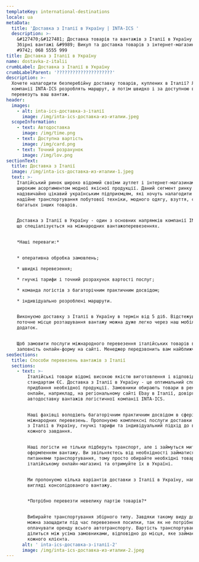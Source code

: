```yaml
---
templateKey: international-destinations
locale: ua
metaData:
  title: 'Доставка з Італії в Україну | INTA-ICS '
  description: >-
    &#127470;&#127481; Доставка товарів та вантажів з Італії в Україну &#9989;
    Збірні вантажі &#9989; Викуп та доставка товарів з інтернет-магазинів &
    #9742; 068 5555 999
title: Доставка з Італії в Україну
name: dostavka-z-italii
crumbLabel: Доставка з Італії в Україну
crumbLabelParent: '?????????????????????'
description: >-
  Хочете налагодити безперебійну доставку товарів, куплених в Італії? Логісти
  компанії INTA-ICS розроблять маршрут, а потім швидко і за доступною вартістю
  перевезуть ваш вантаж.
header:
  images:
    - alt: inta-ics-доставка-з-італії
      image: /img/inta-ics-доставка-из-италии.jpeg
  scopeInformation:
    - text: Автодоставка
      image: /img/time.png
    - text: Доступна вартість
      image: /img/card.png
    - text: Точний розрахунок
      image: /img/lov.png
sectionText:
  title: Доставка з Італії
  image: /img/inta-ics-доставка-из-италии-1.jpeg
  text: >-
    Італійський ринок широко відомий своїми аутлет і інтернет-магазинами з
    широким асортиментом модної якісної продукції. Даний сегмент ринку
    надзвичайно цікавий українським підприємцям, які хочуть налагодити швидке і
    надійне транспортування побутової техніки, модного одягу, взуття, сумок та
    багатьох інших товарів.


    Доставка з Італії в Україну - один з основних напрямків компанії INTA-ICS,
    що спеціалізується на міжнародних вантажоперевезеннях.


    *Наші переваги:*


    * оперативна обробка замовлень;

    * швидкі перевезення;

    * гнучкі тарифи і точний розрахунок вартості послуг;

    * команда логістів з багаторічним практичним досвідом;

    * індивідуально розроблені маршрути.


    Виконуємо доставку з Італії в Україну в термін від 5 діб. Відстежувати
    поточне місце розташування вантажу можна дуже легко через наш мобільний
    додаток.


    Щоб замовити послуги міжнародного перевезення італійських товарів в Україну,
    заповніть онлайн-форму на сайті. Менеджер передзвонить вам найближчим часом.
seoSections:
  title: Способи перевезень вантажів з Італії
  sections:
    - text: >-
        Італійські товари відомі високою якістю виготовлення і відповідністю
        стандартам ЄС. Доставка з Італії в Україну - це оптимальний спосіб
        придбання необхідної продукції. Замовники обирають товари в режимі
        онлайн, наприклад, на регіональному сайті Ebay в Італії, довіряючи
        автодоставку вантажів логістичної компанії INTA-ICS.


        Наші фахівці володіють багаторічним практичним досвідом в сфері
        міжнародних перевезень. Пропонуємо комплексні послуги доставки вантажів
        з Італії в Україну, гнучкі тарифи та індивідуальний підхід до вирішення
        кожного завдання.


        Наші логісти не тільки підберуть транспорт, але і займуться митним
        оформленням вантажу. Ви звільняєтесь від необхідності займатися
        питаннями транспортування, тому просто обирайте необхідні товари в
        італійському онлайн-магазині та отримуйте їх в Україні.


        Ми пропонуємо кілька варіантів доставки з Італії в Україну, наприклад, у
        вигляді консолідованого вантажу.


        *Потрібно перевезти невелику партію товарів?* 


        Вибирайте транспортування збірного типу. Завдяки такому виду доставки
        можна заощадити під час перевезення посилки, так як не потрібно
        оплачувати оренду всього автотранспорту. Вартість транспортування
        ділиться між усіма замовниками, відповідно до місця, яке займає вантаж
        кожного клієнта.
      alt: ' inta-ics-доставка-з-італії-2'
      image: /img/inta-ics-доставка-из-италии-2.jpeg
---
```

